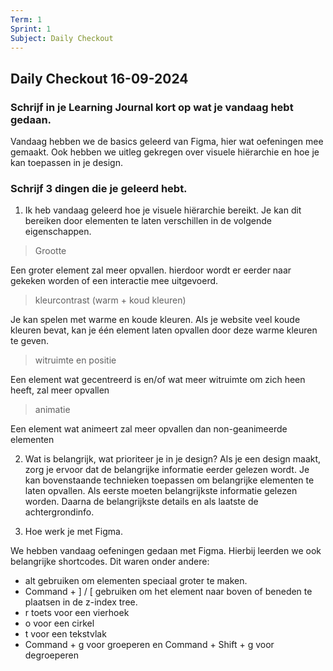```yaml
---
Term: 1  
Sprint: 1  
Subject: Daily Checkout  
---
```


## Daily Checkout 16-09-2024


### Schrijf in je Learning Journal kort op wat je vandaag hebt gedaan. 

Vandaag hebben we de basics geleerd van Figma, hier wat oefeningen mee gemaakt. Ook hebben we uitleg gekregen over visuele hiërarchie en hoe je kan toepassen in je design.

### Schrijf 3 dingen die je geleerd hebt.

1. Ik heb vandaag geleerd hoe je visuele hiërarchie bereikt.
Je kan dit bereiken door elementen te laten verschillen in de volgende eigenschappen.
> Grootte

Een groter element zal meer opvallen. hierdoor wordt er eerder naar gekeken worden of een interactie mee uitgevoerd.

> kleurcontrast (warm + koud kleuren)

Je kan spelen met warme en koude kleuren. Als je website veel koude kleuren bevat, kan je één element laten opvallen door deze warme kleuren te geven.

> witruimte en positie

Een element wat gecentreerd is en/of wat meer witruimte om zich heen heeft, zal meer opvallen

> animatie

Een element wat animeert zal meer opvallen dan non-geanimeerde elementen

2. Wat is belangrijk, wat prioriteer je in je design?
Als je een design maakt, zorg je ervoor dat de belangrijke informatie eerder gelezen wordt. Je kan bovenstaande technieken toepassen om belangrijke elementen te laten opvallen.
Als eerste moeten belangrijkste informatie gelezen worden. Daarna de belangrijkste details en als laatste de achtergrondinfo.


3. Hoe werk je met Figma.

We hebben vandaag oefeningen gedaan met Figma. Hierbij leerden we ook belangrijke shortcodes.
Dit waren onder andere:
* alt gebruiken om elementen speciaal groter te maken.
* Command + ] / [ gebruiken om het element naar boven of beneden te plaatsen in de z-index tree.
* r toets voor een vierhoek
* o voor een cirkel
* t voor een tekstvlak
* Command + g voor groeperen en Command + Shift + g voor degroeperen
